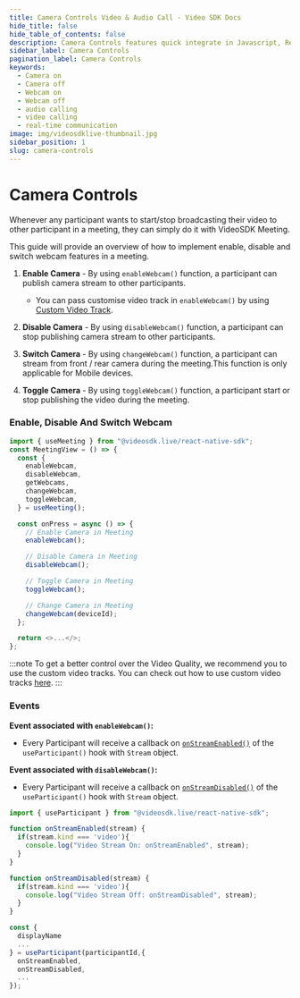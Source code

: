 ```yaml
---
title: Camera Controls Video & Audio Call - Video SDK Docs
hide_title: false
hide_table_of_contents: false
description: Camera Controls features quick integrate in Javascript, React JS, Android, IOS, React Native, Flutter with Video SDK to add live video & audio conferencing to your applications.
sidebar_label: Camera Controls
pagination_label: Camera Controls
keywords:
  - Camera on
  - Camera off
  - Webcam on
  - Webcam off
  - audio calling
  - video calling
  - real-time communication
image: img/videosdklive-thumbnail.jpg
sidebar_position: 1
slug: camera-controls
---
```


# Camera Controls

Whenever any participant wants to start/stop broadcasting their video to other participant in a meeting, they can simply do it with VideoSDK Meeting.

This guide will provide an overview of how to implement enable, disable and switch webcam features in a meeting.

1. **Enable Camera** - By using `enableWebcam()` function, a participant can publish camera stream to other participants.

   - You can pass customise video track in `enableWebcam()` by using [Custom Video Track](/react-native/guide/video-and-audio-calling-api-sdk/features/custom-track/custom-video-track#using-custom-video-track).

2. **Disable Camera** - By using `disableWebcam()` function, a participant can stop publishing camera stream to other participants.

3. **Switch Camera** - By using `changeWebcam()` function, a participant can stream from front / rear camera during the meeting.This function is only applicable for Mobile devices.

4. **Toggle Camera** - By using `toggleWebcam()` function, a participant start or stop publishing the video during the meeting.

### Enable, Disable And Switch Webcam

```js
import { useMeeting } from "@videosdk.live/react-native-sdk";
const MeetingView = () => {
  const {
    enableWebcam,
    disableWebcam,
    getWebcams,
    changeWebcam,
    toggleWebcam,
  } = useMeeting();

  const onPress = async () => {
    // Enable Camera in Meeting
    enableWebcam();

    // Disable Camera in Meeting
    disableWebcam();

    // Toggle Camera in Meeting
    toggleWebcam();

    // Change Camera in Meeting
    changeWebcam(deviceId);
  };

  return <>...</>;
};
```

:::note
To get a better control over the Video Quality, we recommend you to use the custom video tracks. You can check out how to use custom video tracks [here](./custom-track/custom-video-track.md).
:::

### Events

**Event associated with `enableWebcam()`:**

- Every Participant will receive a callback on [`onStreamEnabled()`](../../../api/sdk-reference/use-participant/events#onstreamenabled) of the `useParticipant()` hook with `Stream` object.

**Event associated with `disableWebcam()`:**

- Every Participant will receive a callback on [`onStreamDisabled()`](../../../api/sdk-reference/use-participant/events#onstreamdisabled) of the `useParticipant()` hook with `Stream` object.

```js
import { useParticipant } from "@videosdk.live/react-native-sdk";

function onStreamEnabled(stream) {
  if(stream.kind === 'video'){
    console.log("Video Stream On: onStreamEnabled", stream);
  }
}

function onStreamDisabled(stream) {
  if(stream.kind === 'video'){
    console.log("Video Stream Off: onStreamDisabled", stream);
  }
}

const {
  displayName
  ...
} = useParticipant(participantId,{
  onStreamEnabled,
  onStreamDisabled,
  ...
});
```
